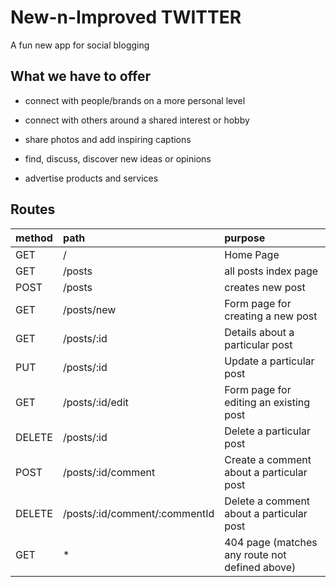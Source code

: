 # New-n-Improved TWITTER

A fun new app for social blogging

## What we have to offer

- connect with people/brands on a more personal level

* connect with others around a shared interest or hobby

- share photos and add inspiring captions

* find, discuss, discover new ideas or opinions

- advertise products and services

## Routes

| method | path                          | purpose                                        |
| :----- | :---------------------------- | :--------------------------------------------- |
| GET    | /                             | Home Page                                      |
| GET    | /posts                        | all posts index page                           |
| POST   | /posts                        | creates new post                               |
| GET    | /posts/new                    | Form page for creating a new post              |
| GET    | /posts/:id                    | Details about a particular post                |
| PUT    | /posts/:id                    | Update a particular post                       |
| GET    | /posts/:id/edit               | Form page for editing an existing post         |
| DELETE | /posts/:id                    | Delete a particular post                       |
| POST   | /posts/:id/comment            | Create a comment about a particular post       |
| DELETE | /posts/:id/comment/:commentId | Delete a comment about a particular post       |
| GET    | \*                            | 404 page (matches any route not defined above) |
